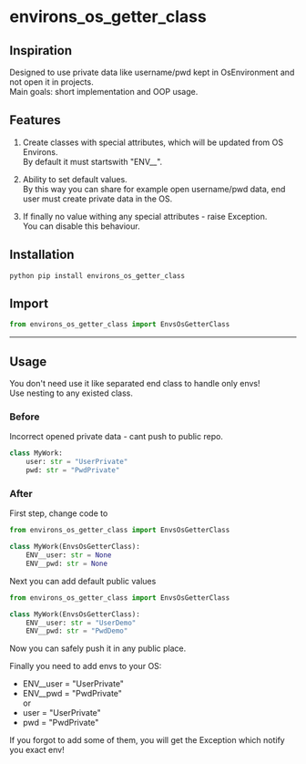 # environs_os_getter_class

## Inspiration
Designed to use private data like username/pwd kept in OsEnvironment and not open it in projects.  
Main goals: short implementation and OOP usage.


## Features
1. Create classes with special attributes, which will be updated from OS Environs.  
By default it must startswith "ENV__".

2. Ability to set default values.  
By this way you can share for example open username/pwd data, end user must create private data in the OS.

3. If finally no value withing any special attributes - raise Exception.  
You can disable this behaviour.

## Installation
```commandline
python pip install environs_os_getter_class
```

## Import
```python
from environs_os_getter_class import EnvsOsGetterClass
```
***
## Usage
You don't need use it like separated end class to handle only envs!  
Use nesting to any existed class.

### Before
Incorrect opened private data - cant push to public repo.
```python
class MyWork:
    user: str = "UserPrivate"
    pwd: str = "PwdPrivate"

```

### After
First step, change code to

```python
from environs_os_getter_class import EnvsOsGetterClass

class MyWork(EnvsOsGetterClass):
    ENV__user: str = None
    ENV__pwd: str = None
```

Next you can add default public values
```python
from environs_os_getter_class import EnvsOsGetterClass

class MyWork(EnvsOsGetterClass):
    ENV__user: str = "UserDemo"
    ENV__pwd: str = "PwdDemo"
```

Now you can safely push it in any public place.

Finally you need to add envs to your OS: 
* ENV__user = "UserPrivate"
* ENV__pwd = "PwdPrivate"  
or
* user = "UserPrivate"
* pwd = "PwdPrivate"  

If you forgot to add some of them, you will get the Exception which notify you exact env!  